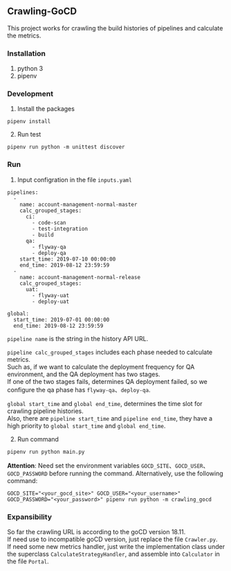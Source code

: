 ## Crawling-GoCD
This project works for crawling the build histories of pipelines and calculate the metrics.

### Installation
1. python 3
2. pipenv

### Development
1. Install the packages
```
pipenv install
```
2. Run test
```
pipenv run python -m unittest discover
```

### Run
1. Input configration in the file `inputs.yaml`
```
pipelines:
  - 
    name: account-management-normal-master
    calc_grouped_stages: 
      ci:
        - code-scan
        - test-integration
        - build
      qa:
        - flyway-qa
        - deploy-qa
    start_time: 2019-07-10 00:00:00
    end_time: 2019-08-12 23:59:59
  - 
    name: account-management-normal-release
    calc_grouped_stages: 
      uat:
        - flyway-uat
        - deploy-uat

global:
  start_time: 2019-07-01 00:00:00
  end_time: 2019-08-12 23:59:59
```
`pipeline name` is the string in the history API URL.  


`pipeline calc_grouped_stages` includes each phase needed to calculate metrics.  
Such as, if we want to calculate the deployment frequency for QA environment, and the QA deployment has two stages.  
If one of the two stages fails, determines QA deployment failed, so we configure the qa phase has `flyway-qa`、`deploy-qa`.


`global start_time` and `global end_time`, determines the time slot for crawling pipeline histories.  
Also, there are `pipeline start_time` and `pipeline end_time`, they have a high priority to `global start_time` and `global end_time`.  

2. Run command
```
pipenv run python main.py
``` 
__Attention__: Need set the environment variables `GOCD_SITE`、`GOCD_USER`、`GOCD_PASSWORD` before running the command.
Alternatively, use the following command:
```
GOCD_SITE="<your_gocd_site>" GOCD_USER="<your_username>" GOCD_PASSWORD="<your_password>" pipenv run python -m crawling_gocd
```

### Expansibility
So far the crawling URL is according to the goCD version 18.11.  
If need use to incompatible goCD version, just replace the file `Crawler.py`.  
If need some new metrics handler, just write the implementation class under the superclass  `CalculateStrategyHandler`, and assemble into `Calculator` in the file `Portal`.
